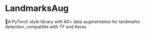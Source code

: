 # LandmarksAug
💎A PyTorch style library with 60+ data augmentation for landmarks detection, compatible with TF and Keras.
